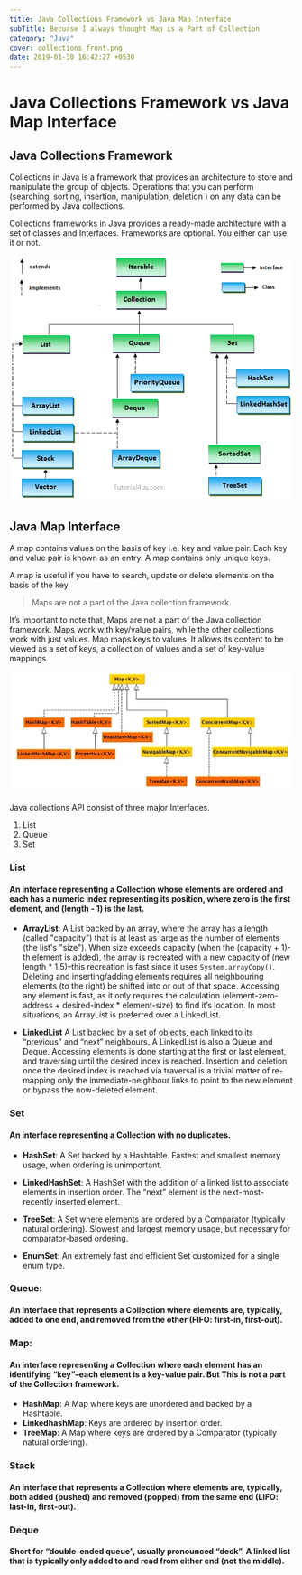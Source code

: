 ```yaml
---
title: Java Collections Framework vs Java Map Interface
subTitle: Becuase I always thought Map is a Part of Collection
category: "Java"
cover: collections_front.png
date: 2019-01-30 16:42:27 +0530
---
```


# Java Collections Framework vs Java Map Interface

## Java Collections Framework

Collections in Java is a framework that provides an architecture to store and manipulate the group of objects. Operations that you can perform (searching, sorting, insertion, manipulation, deletion ) on any data can be performed by Java collections.

Collections frameworks in Java provides a ready-made architecture with a set of classes and Interfaces. Frameworks are optional. You either can use it or not.

![Java Collections Structure](collections_framework.png)

## Java Map Interface

A map contains values on the basis of key i.e. key and value pair. Each key and value pair is known as an entry. A map contains only unique keys.

A map is useful if you have to search, update or delete elements on the basis of the key.

> Maps are not a part of the Java collection framework.

It’s important to note that, Maps are not a part of the Java collection framework. Maps work with key/value pairs, while the other collections work with just values. Map maps keys to values. It allows its content to be viewed as a set of keys, a collection of values and a set of key-value mappings.

![Java Maps Structure](maps.jpg)

Java collections API consist of three major Interfaces.

1. List
2. Queue
3. Set

### List
#### An interface representing a Collection whose elements are ordered and each has a numeric index representing its position, where zero is the first element, and (length - 1) is the last.

* **ArrayList**: A List backed by an array, where the array has a length (called "capacity") that is at least as large as the number of elements (the list's "size"). When size exceeds capacity (when the (capacity + 1)-th element is added), the array is recreated with a new capacity of (new length * 1.5)–this recreation is fast since it uses `System.arrayCopy()`. Deleting and inserting/adding elements requires all neighbouring elements (to the right) be shifted into or out of that space. Accessing any element is fast, as it only requires the calculation (element-zero-address + desired-index * element-size) to find it’s location. In most situations, an ArrayList is preferred over a LinkedList.
    
* **LinkedList** A List backed by a set of objects, each linked to its “previous” and “next” neighbours. A LinkedList is also a Queue and Deque. Accessing elements is done starting at the first or last element, and traversing until the desired index is reached. Insertion and deletion, once the desired index is reached via traversal is a trivial matter of re-mapping only the immediate-neighbour links to point to the new element or bypass the now-deleted element.

### Set
#### An interface representing a Collection with no duplicates.

* **HashSet**: A Set backed by a Hashtable. Fastest and smallest memory usage, when ordering is unimportant.

* **LinkedHashSet**: A HashSet with the addition of a linked list to associate elements in insertion order. The “next” element is the next-most-recently inserted element.

* **TreeSet**: A Set where elements are ordered by a Comparator (typically natural ordering). Slowest and largest memory usage, but necessary for comparator-based ordering.

* **EnumSet**: An extremely fast and efficient Set customized for a single enum type.

### Queue:
#### An interface that represents a Collection where elements are, typically, added to one end, and removed from the other (FIFO: first-in, first-out).
### Map: 
#### An interface representing a Collection where each element has an identifying “key”–each element is a key-value pair. But This is not a part of the Collection framework.

* **HashMap**: A Map where keys are unordered and backed by a Hashtable.
* **LinkedhashMap**: Keys are ordered by insertion order.
* **TreeMap**: A Map where keys are ordered by a Comparator (typically natural ordering).

### Stack
#### An interface that represents a Collection where elements are, typically, both added (pushed) and removed (popped) from the same end (LIFO: last-in, first-out).
    
### Deque
#### Short for “double-ended queue”, usually pronounced “deck”. A linked list that is typically only added to and read from either end (not the middle).
